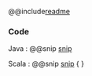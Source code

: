 @@include[readme](/step_005_cleanse_lines/README.md)

### Code 
Java
: @@snip [snip](/step_005_cleanse_lines/src/main/java/samples/javadsl/Main.java)

Scala
: @@snip [snip](/step_005_cleanse_lines/src/main/scala/samples/Main.scala) { }

